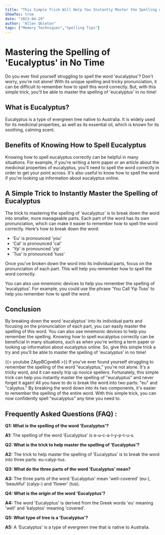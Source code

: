 ```yaml
---
title: "This Simple Trick Will Help You Instantly Master the Spelling of 'Eucalyptus'!"
ShowToc: true 
date: "2023-04-29"
author: "Allen Obleton" 
tags: ["Memory Techniques","Spelling Tips"]
---
```

# Mastering the Spelling of 'Eucalyptus' in No Time

Do you ever find yourself struggling to spell the word 'eucalyptus'? Don't worry, you're not alone! With its unique spelling and tricky pronunciation, it can be difficult to remember how to spell this word correctly. But, with this simple trick, you'll be able to master the spelling of 'eucalyptus' in no time!

## What is Eucalyptus?

Eucalyptus is a type of evergreen tree native to Australia. It is widely used for its medicinal properties, as well as its essential oil, which is known for its soothing, calming scent.

## Benefits of Knowing How to Spell Eucalyptus

Knowing how to spell eucalyptus correctly can be helpful in many situations. For example, if you're writing a term paper or an article about the medicinal properties of eucalyptus, you'll need to spell the word correctly in order to get your point across. It's also useful to know how to spell the word if you're looking up information about eucalyptus online.

## A Simple Trick to Instantly Master the Spelling of Eucalyptus

The trick to mastering the spelling of 'eucalyptus' is to break down the word into smaller, more manageable parts. Each part of the word has its own pronunciation, which can make it easier to remember how to spell the word correctly. Here's how to break down the word:

* 'Eu' is pronounced 'you'
* 'Cal' is pronounced 'cal'
* 'Yp' is pronounced 'yip'
* 'Tus' is pronounced 'tuss'

Once you've broken down the word into its individual parts, focus on the pronunciation of each part. This will help you remember how to spell the word correctly.

You can also use mnemonic devices to help you remember the spelling of 'eucalyptus'. For example, you could use the phrase 'You Call Yip Tuss' to help you remember how to spell the word.

## Conclusion

By breaking down the word 'eucalyptus' into its individual parts and focusing on the pronunciation of each part, you can easily master the spelling of this word. You can also use mnemonic devices to help you remember the spelling. Knowing how to spell eucalyptus correctly can be beneficial in many situations, such as when you're writing a term paper or looking up information about eucalyptus online. So, give this simple trick a try and you'll be able to master the spelling of 'eucalyptus' in no time!

{{< youtube ZAypBCgveb8 >}} 
If you've ever found yourself struggling to remember the spelling of the word "eucalyptus," you're not alone. It's a tricky word, and it can easily trip up novice spellers. Fortunately, this simple trick can help you instantly master the spelling of "eucalyptus" and never forget it again! All you have to do is break the word into two parts: "eu" and "calyptus." By breaking the word down into its two components, it's easier to remember the spelling of the entire word. With this simple trick, you can now confidently spell "eucalyptus" any time you need to.

## Frequently Asked Questions (FAQ) :
**Q1: What is the spelling of the word 'Eucalyptus'?**

**A1:** The spelling of the word 'Eucalyptus' is e-u-c-a-l-y-p-t-u-s.

**Q2: What is the trick to help master the spelling of 'Eucalyptus'?**

**A2:** The trick to help master the spelling of 'Eucalyptus' is to break the word into three parts: eu-calyp-tus.

**Q3: What do the three parts of the word 'Eucalyptus' mean?**

**A3:** The three parts of the word 'Eucalyptus' mean 'well-covered' (eu-), 'beautiful' (calyp-) and 'flower' (tus).

**Q4: What is the origin of the word 'Eucalyptus'?**

**A4:** The word 'Eucalyptus' is derived from the Greek words 'eu' meaning 'well' and 'kalyptos' meaning 'covered'.

**Q5: What type of tree is a 'Eucalyptus'?**

**A5:** A 'Eucalyptus' is a type of evergreen tree that is native to Australia.






